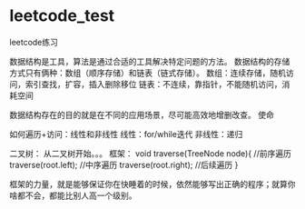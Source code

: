 # leetcode_test
leetcode练习

数据结构是工具，算法是通过合适的工具解决特定问题的方法。
数据结构的存储方式只有俩种：数组（顺序存储）和链表（链式存储）。
数组：连续存储，随机访问，索引查找，扩容，插入删除移位
链表：不连续，靠指针，不能随机访问，消耗空间

数据结构存在的目的就是在不同的应用场景，尽可能高效地增删改查。 使命

如何遍历+访问：线性和非线性
线性：for/while迭代
非线性：递归


二叉树：
从二叉树开始。。。
框架：
void traverse(TreeNode node){
  //前序遍历
  traverse(root.left);
  //中序遍历
  traverse(root.right);
  //后续遍历
}

框架的力量，就是能够保证你在快睡着的时候，依然能够写出正确的程序；就算你啥都不会，都能比别人高一个级别。















